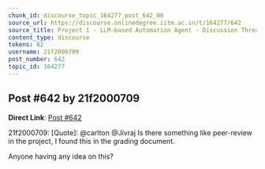 ```yaml
---
chunk_id: discourse_topic_164277_post_642_00
source_url: https://discourse.onlinedegree.iitm.ac.in/t/164277/642
source_title: Project 1 - LLM-based Automation Agent - Discussion Thread [TDS Jan 2025]
content_type: discourse
tokens: 82
username: 21f2000709
post_number: 642
topic_id: 164277
---
```


## Post #642 by 21f2000709

**Direct Link**: [Post #642](https://discourse.onlinedegree.iitm.ac.in/t/164277/642)

21f2000709:
[Quote]: 
@carlton @Jivraj Is there something like peer-review in the project, I found this in the grading document.

Anyone having any idea on this?
